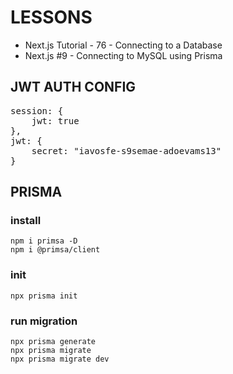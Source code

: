 # LESSONS

- Next.js Tutorial - 76 - Connecting to a Database
- Next.js #9 - Connecting to MySQL using Prisma

## JWT AUTH CONFIG

<pre>
session: {
    jwt: true
},
jwt: {
    secret: "iavosfe-s9semae-adoevams13"
}
</pre>

## PRISMA

### install

    npm i primsa -D
    npm i @primsa/client

### init 

    npx prisma init

### run migration

    npx prisma generate
    npx prisma migrate
    npx prisma migrate dev